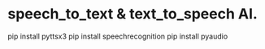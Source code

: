<h1>speech_to_text & text_to_speech AI.</h1>

pip install pyttsx3
pip install speechrecognition
pip install pyaudio
